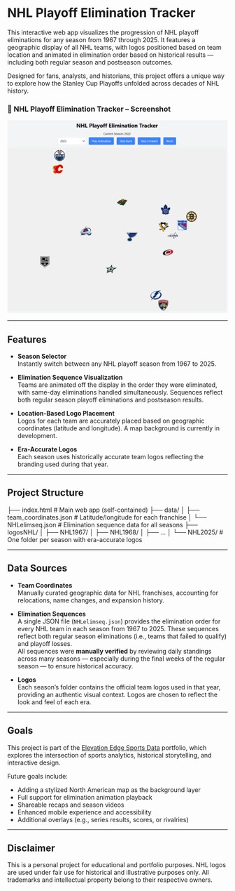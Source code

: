 # NHL Playoff Elimination Tracker

This interactive web app visualizes the progression of NHL playoff eliminations for any season from 1967 through 2025. It features a geographic display of all NHL teams, with logos positioned based on team location and animated in elimination order based on historical results — including both regular season and postseason outcomes.

Designed for fans, analysts, and historians, this project offers a unique way to explore how the Stanley Cup Playoffs unfolded across decades of NHL history.

### 📸 NHL Playoff Elimination Tracker – Screenshot

![Screenshot of NHL Playoff Elimination Tracker](screenshot.png)

---

## Features

- **Season Selector**  
  Instantly switch between any NHL playoff season from 1967 to 2025.

- **Elimination Sequence Visualization**  
  Teams are animated off the display in the order they were eliminated, with same-day eliminations handled simultaneously. Sequences reflect both regular season playoff eliminations and postseason results.

- **Location-Based Logo Placement**  
  Logos for each team are accurately placed based on geographic coordinates (latitude and longitude). A map background is currently in development.

- **Era-Accurate Logos**  
  Each season uses historically accurate team logos reflecting the branding used during that year.

---

## Project Structure

├── index.html # Main web app (self-contained)
├── data/
│ ├── team_coordinates.json # Latitude/longitude for each franchise
│ └── NHLelimseq.json # Elimination sequence data for all seasons
├── logosNHL/
│ ├── NHL1967/
│ ├── NHL1968/
│ ├── ...
│ └── NHL2025/ # One folder per season with era-accurate logos



---

## Data Sources

- **Team Coordinates**  
  Manually curated geographic data for NHL franchises, accounting for relocations, name changes, and expansion history.

- **Elimination Sequences**  
  A single JSON file (`NHLelimseq.json`) provides the elimination order for every NHL team in each season from 1967 to 2025. These sequences reflect both regular season eliminations (i.e., teams that failed to qualify) and playoff losses.  
  All sequences were **manually verified** by reviewing daily standings across many seasons — especially during the final weeks of the regular season — to ensure historical accuracy.

- **Logos**  
  Each season’s folder contains the official team logos used in that year, providing an authentic visual context. Logos are chosen to reflect the look and feel of each era.

---

## Goals

This project is part of the [Elevation Edge Sports Data](https://github.com/elevation-edge-sports-data) portfolio, which explores the intersection of sports analytics, historical storytelling, and interactive design.

Future goals include:
- Adding a stylized North American map as the background layer
- Full support for elimination animation playback
- Shareable recaps and season videos
- Enhanced mobile experience and accessibility
- Additional overlays (e.g., series results, scores, or rivalries)

---

## Disclaimer

This is a personal project for educational and portfolio purposes. NHL logos are used under fair use for historical and illustrative purposes only. All trademarks and intellectual property belong to their respective owners.
